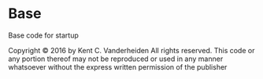 # Base
Base code for startup 


Copyright © 2016 by Kent C. Vanderheiden
All rights reserved. This code or any portion thereof
may not be reproduced or used in any manner whatsoever
without the express written permission of the publisher
